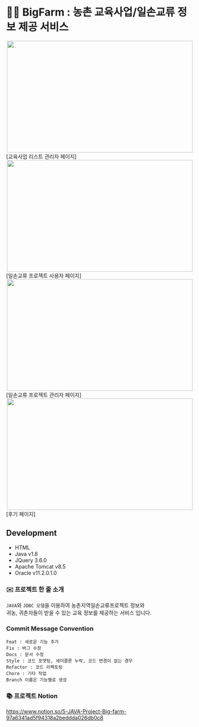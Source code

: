 # 👨‍🌾 BigFarm : 농촌 교육사업/일손교류 정보 제공 서비스

<center><img src="https://user-images.githubusercontent.com/52521457/200516846-c6ed2955-a7ba-455e-a808-8b74ce4931ec.jpg" width="500" height="300"></center>
[교육사업 리스트 관리자 페이지]
<center><img src="https://user-images.githubusercontent.com/52521457/200516026-40a44cb3-b67b-4a92-b4df-0f67441732a5.jpg" width="500" height="300"></center>
[일손교류 프로젝트 사용자 페이지]
<center><img src="https://user-images.githubusercontent.com/52521457/200516074-03030c5c-a26d-4749-8ed7-bf7f07370fee.jpg" width="500" height="300"></center>
[일손교류 프로젝트 관리자 페이지]
<center><img src="https://user-images.githubusercontent.com/52521457/200517083-f2f5850f-a628-466c-9cc5-ad674790d9b8.jpg" width="500" height="300"></center>
[후기 페이지]

## Development   
* HTML
* Java v1.8
* JQuery 3.6.0   
* Apache Tomcat v8.5
* Oracle v11.2.0.1.0

### ✉️ 프로젝트 한 줄 소개  
`JAVA`와 `JDBC 모델`을 이용하여 농촌지역일손교류프로젝트 정보와   
귀농, 귀촌자들이 받을 수 있는 교육 정보를 제공하는 서비스 입니다.

### Commit Message Convention   

```
Feat : 새로운 기능 추가
Fix : 버그 수정
Docs : 문서 수정
Style : 코드 포맷팅, 세미콜론 누락, 코드 변경이 없는 경우
Refactor : 코드 리펙토링
Chore : 기타 작업
Branch 이름은 기능별로 생성
```

### 📚 프로젝트 Notion
https://www.notion.so/5-JAVA-Project-Big-farm-97a6341ad5f94318a2beddda026db0c8
